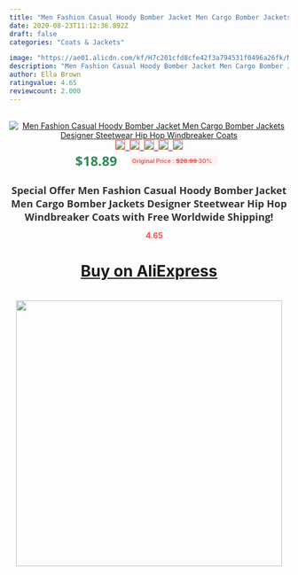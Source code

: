 ```yaml
---
title: "Men Fashion Casual Hoody Bomber Jacket Men Cargo Bomber Jackets Designer Steetwear Hip Hop Windbreaker Coats"
date: 2020-08-23T11:12:36.892Z
draft: false
categories: "Coats & Jackets"

image: "https://ae01.alicdn.com/kf/H7c201cfd8cfe42f3a794531f0496a26fk/Men-Fashion-Casual-Hoody-Bomber-Jacket-Men-Cargo-Bomber-Jackets-Designer-Steetwear-Hip-Hop-Windbreaker-Coats.jpg"
description: "Men Fashion Casual Hoody Bomber Jacket Men Cargo Bomber Jackets Designer Steetwear Hip Hop Windbreaker Coats"
author: Ella Brown
ratingvalue: 4.65
reviewcount: 2.000
---
```

<br>
<div style="text-align: center;">
<a href="https://s.click.aliexpress.com/e/_A7e2Cl" target="_blank" rel="nofollow noopener noreferrer"><img alt="Men Fashion Casual Hoody Bomber Jacket Men Cargo Bomber Jackets Designer Steetwear Hip Hop Windbreaker Coats" class="magnifier-image" src="https://ae01.alicdn.com/kf/H7c201cfd8cfe42f3a794531f0496a26fk/Men-Fashion-Casual-Hoody-Bomber-Jacket-Men-Cargo-Bomber-Jackets-Designer-Steetwear-Hip-Hop-Windbreaker-Coats.jpg_640x640.jpg">
<br>
<img style="border:1px solid salmon" src="https://ae01.alicdn.com/kf/H7c201cfd8cfe42f3a794531f0496a26fk/Men-Fashion-Casual-Hoody-Bomber-Jacket-Men-Cargo-Bomber-Jackets-Designer-Steetwear-Hip-Hop-Windbreaker-Coats.jpg_120x120.jpg">&nbsp;&nbsp;<img style="border:1px solid salmon" src="https://ae01.alicdn.com/kf/Hb01613f704df4d67bd24f4a41ab37960i/Men-Fashion-Casual-Hoody-Bomber-Jacket-Men-Cargo-Bomber-Jackets-Designer-Steetwear-Hip-Hop-Windbreaker-Coats.jpg_120x120.jpg">&nbsp;&nbsp;<img style="border:1px solid salmon" src="https://ae01.alicdn.com/kf/Hbbdbcab4078e4c36a360b726f2cdeed0M/Men-Fashion-Casual-Hoody-Bomber-Jacket-Men-Cargo-Bomber-Jackets-Designer-Steetwear-Hip-Hop-Windbreaker-Coats.jpg_120x120.jpg">&nbsp;&nbsp;<img style="border:1px solid salmon" src="https://ae01.alicdn.com/kf/H1efa44087e2b4021b57010a6a0ddcc1ad/Men-Fashion-Casual-Hoody-Bomber-Jacket-Men-Cargo-Bomber-Jackets-Designer-Steetwear-Hip-Hop-Windbreaker-Coats.jpg_120x120.jpg">&nbsp;&nbsp;<img style="border:1px solid salmon" src="https://ae01.alicdn.com/kf/H663bc6527c7c4ed9afdfce766fbbea28b/Men-Fashion-Casual-Hoody-Bomber-Jacket-Men-Cargo-Bomber-Jackets-Designer-Steetwear-Hip-Hop-Windbreaker-Coats.jpg_120x120.jpg"></a></div><br0>
<div style="text-align: center;"><span style="background-color: white; border: 0px; box-sizing: border-box; color: seagreen; display: inline-block; font-family: &quot;open sans&quot; , &quot;arial&quot; , &quot;helvetica&quot; , sans-serif , &quot;heiti&quot;; font-size: 24px; font-stretch: inherit; font-weight: 700; line-height: inherit; margin: 0px 10px 0px 0px; padding: 0px; vertical-align: middle;">$18.89 </span>
<span style="background: rgb(255 , 241 , 241); border-radius: 3px; border: 0px; box-sizing: border-box; color: #ff4747; display: inline-block; font-family: inherit; font-size: 12px; font-stretch: inherit; font-style: inherit; font-variant: inherit; font-weight: 600; line-height: inherit; margin: 0px; padding: 2px 5px; transform: scale(0.9); vertical-align: middle;">Original Price : <b style="text-decoration: line-through;">$26.99 </b> 30%&nbsp;&nbsp;</span></div>
<h1 style="color: #333333; display: inline-block; font-family: &quot;open sans&quot; , &quot;arial&quot; , &quot;helvetica&quot; , sans-serif , &quot;heiti&quot;; font-size: 18px; font-stretch: inherit; font-weight: 700; text-align: center;">Special Offer Men Fashion Casual Hoody Bomber Jacket Men Cargo Bomber Jackets Designer Steetwear Hip Hop Windbreaker Coats with Free Worldwide Shipping!</h1>
<div style="color: #ff4747; text-align: center;">
<img src="https://4.bp.blogspot.com/-M0ZcTcb-5uY/XleCXlxnR4I/AAAAAAAAAEc/OrjgMkXV1oMQFaCRZj5HQwOCBcu3w1FegCPcBGAYYCw/s1600/star.png" style="height: 15px;">&nbsp;<b>4.65</b></div>
<div class="button_cont" align="center"><a class="buynow_a" href="https://s.click.aliexpress.com/e/_A7e2Cl" target="_blank" rel="nofollow noopener noreferrer"><H1>Buy on AliExpress</H1></a></div><br>
<div class="separator" style="clear: both; text-align: center;">
<img src="https://lh3.googleusercontent.com/-pTy5HemUv9M/XlePHvY0dAI/AAAAAAAAAE4/0nX5iRUoIWY8eMW9Dpxeirr157OZliDIgCLcBGAsYHQ/s1600/badge.gif" width="480">
</div>

